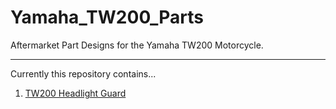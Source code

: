 # Yamaha_TW200_Parts
Aftermarket Part Designs for the Yamaha TW200 Motorcycle.

----------
Currently this repository contains...


1. [TW200 Headlight Guard](https://github.com/zelon88/Yamaha_TW200_Parts/tree/main/TW200_Headlight_Guard)

